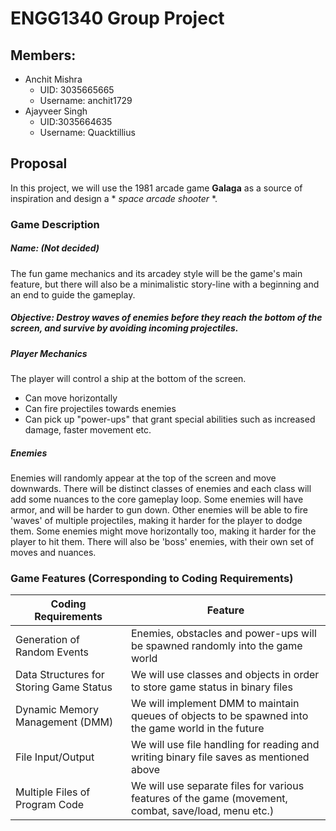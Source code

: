 # ENGG1340 Group Project

## Members:

- Anchit Mishra 
  - UID: 3035665665 
  - Username: anchit1729 
- Ajayveer Singh 
  - UID:3035664635 
  - Username: Quacktillius

## Proposal

In this project, we will use the 1981 arcade game **Galaga** as a source of inspiration and design a * *space arcade shooter* *.

### Game Description
##### Name: (Not decided)
The fun game mechanics and its arcadey style will be the game's main feature, but there will also be a minimalistic story-line with a beginning and an end to guide the gameplay. 

##### Objective: Destroy waves of enemies before they reach the bottom of the screen, and survive by avoiding incoming projectiles.

##### Player Mechanics
The player will control a ship at the bottom of the screen.
* Can move horizontally
* Can fire projectiles towards enemies
* Can pick up "power-ups" that grant special abilities such as increased damage, faster movement etc.

##### Enemies
Enemies will randomly appear at the top of the screen and move downwards. There will be distinct classes of enemies and each class will add some nuances to the core gameplay loop.
Some enemies will have armor, and will be harder to gun down.
Other enemies will be able to fire 'waves' of multiple projectiles, making it harder for the player to dodge them.
Some enemies might move horizontally too, making it harder for the player to hit them.
There will also be 'boss' enemies, with their own set of moves and nuances.

### Game Features (Corresponding to Coding Requirements)

| Coding Requirements                      | Feature                                                                                                    |
| ---------------------------------------- | ---------------------------------------------------------------------------------------------------------- |
| Generation of Random Events              | Enemies, obstacles and power-ups will be spawned randomly into the game world                              |                               
| Data Structures for Storing Game Status  | We will use classes and objects in order to store game status in binary files                              |
| Dynamic Memory Management (DMM)          | We will implement DMM to maintain queues of objects to be spawned into the game world in  the future       |
| File Input/Output                        | We will use file handling for reading and writing binary file saves as mentioned above                     |
| Multiple Files of Program Code           | We will use separate files for various features of the game (movement, combat, save/load, menu etc.)       |
